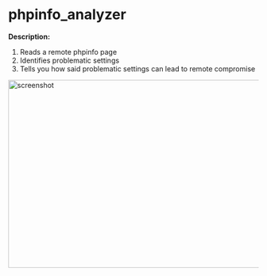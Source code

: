 # phpinfo_analyzer

**Description:**
1. Reads a remote phpinfo page
2. Identifies problematic settings
3. Tells you how said problematic settings can lead to remote compromise

<img width="1156" height="379" alt="screenshot" src="https://github.com/user-attachments/assets/55173481-a0a0-4814-ad4d-e3e74e752427" />

